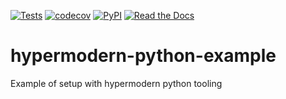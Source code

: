 [![Tests](https://github.com/paulrousset/hypermodern-python-example/workflows/Tests/badge.svg)](https://github.com/paulrousset/hypermodern-python-example/actions?workflow=Tests)
[![codecov](https://codecov.io/gh/paulrousset/hypermodern-python-example/branch/main/graph/badge.svg?token=UIZYIGDYE1)](https://codecov.io/gh/paulrousset/hypermodern-python-example)
[![PyPI](https://img.shields.io/pypi/v/hypermodern-python-example.svg)](https://pypi.org/project/hypermodern-python-example/)
[![Read the Docs](https://readthedocs.org/projects/hypermodern-python-example/badge/)](https://hypermodern-python-example.readthedocs.io/)

# hypermodern-python-example
Example of setup with hypermodern python tooling

